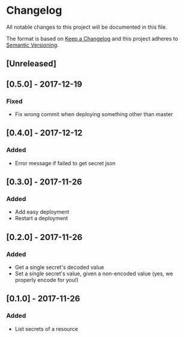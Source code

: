 # Changelog
All notable changes to this project will be documented in this file.

The format is based on [Keep a Changelog](http://keepachangelog.com/en/1.0.0/)
and this project adheres to [Semantic Versioning](http://semver.org/spec/v2.0.0.html).

## [Unreleased]

## [0.5.0] - 2017-12-19
### Fixed
- Fix wrong commit when deploying something other than master

## [0.4.0] - 2017-12-12
### Added
- Error message if failed to get secret json

## [0.3.0] - 2017-11-26
### Added
- Add easy deployment
- Restart a deployment

## [0.2.0] - 2017-11-26
### Added
- Get a single secret's decoded value
- Set a single secret's value, given a non-encoded value (yes, we properly encode for you!)

## [0.1.0] - 2017-11-26
### Added
- List secrets of a resource
